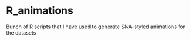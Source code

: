 # R_animations
Bunch of R scripts that I have used to generate SNA-styled animations for the datasets 

